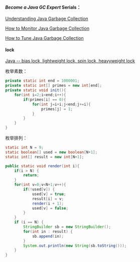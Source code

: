 #### *Become a Java GC Expert* Serials：

[Understanding Java Garbage Collection](https://www.cubrid.org/blog/understanding-java-garbage-collection)

[How to Monitor Java Garbage Collection](https://www.cubrid.org/blog/how-to-monitor-java-garbage-collection)

[How to Tune Java Garbage Collection](https://www.cubrid.org/blog/how-to-tune-java-garbage-collection)





#### lock

[Java -- bias lock, lightweight lock, spin lock, heavyweight lock](http://www.programmersought.com/article/407747922/)



枚举素数：

```java
private static int end = 1000001;
private static int[] primes = new int[end];
private static void init(){
    for(int i=2;i<end;i++){
        if(primes[i] == 0){
            for(int j=i+i;j<end;j+=i){
                primes[j] = 1;
            }
        }
    }
}
```

枚举排列：

```java
static int N = 9;
static boolean[] used = new boolean[N+1];
static int[] result = new int[N+1];

public static void render(int i){
    if(i > N) {
        return;
    }
    for(int v=0;v<N+1;v++){
        if(!used[v]) {
            used[v] = true;
            result[i] = v;
            render(i + 1);
            used[v] = false;
        }
    }
    if (i == N) {
        StringBuilder sb = new StringBuilder();
        for(int in : result) {
            sb.append(in);
        }
        System.out.println(new String(sb.toString()));
    }
}
```

